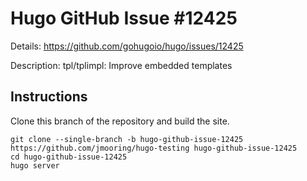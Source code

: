 # Hugo GitHub Issue #12425

Details: <https://github.com/gohugoio/hugo/issues/12425>

Description: tpl/tplimpl: Improve embedded templates

## Instructions

Clone this branch of the repository and build the site.

```text
git clone --single-branch -b hugo-github-issue-12425 https://github.com/jmooring/hugo-testing hugo-github-issue-12425
cd hugo-github-issue-12425
hugo server
```
